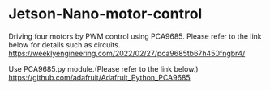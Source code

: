 # Jetson-Nano-motor-control
Driving four motors by PWM control using PCA9685.
Please refer to the link below for details such as circuits.
https://weeklyengineering.com/2022/02/27/pca9685tb67h450fngbr4/

Use PCA9685.py module.(Please refer to the link below.)
https://github.com/adafruit/Adafruit_Python_PCA9685
